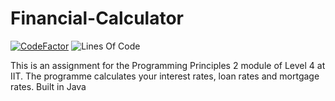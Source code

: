 # Financial-Calculator
[![CodeFactor](https://www.codefactor.io/repository/github/kiddie22/financial-calculator/badge)](https://www.codefactor.io/repository/github/kiddie22/financial-calculator)
![Lines Of Code](https://tokei.rs/b1/github/kiddie22/financial-calculator?category=code)

This is an assignment for the Programming Principles 2 module of Level 4 at IIT.
The programme calculates your interest rates, loan rates and mortgage rates.
Built in Java
